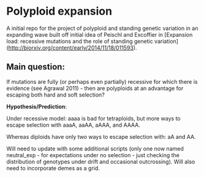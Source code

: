 Polyploid expansion
==================

A initial repo for the project of polyploid and standing genetic variation in an expanding wave built off initial idea of Peischl and Excoffier in [Expansion load: recessive mutations and the role of standing genetic variation] (http://biorxiv.org/content/early/2014/11/18/011593).

## Main question:
If mutations are fully (or perhaps even partially) recessive for which there is evidence (see Agrawal 2011) - then are polyploids at an advantage for escaping both hard and soft selection?

**Hypothesis/Prediction**:

Under recessive model: aaaa is bad for tetraploids, but more ways to escape selection with aaaA, aaAA, aAAA, and AAAA.

Whereas diploids have only two ways to escape selection with: aA and AA.

Will need to update with some additional scripts (only one now named neutral_exp - for expectations under no selection - just checking the distribution of genotypes under drift and occasional outcrossing). Will also need to incorporate demes as a grid.
